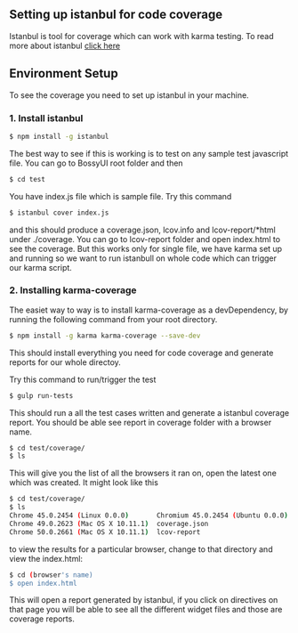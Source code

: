 ## Setting up istanbul for code coverage

Istanbul is tool for coverage which can work with karma testing. To read more about istanbul [click here](https://www.npmjs.com/package/istanbul)


## Environment Setup

To see the coverage you need to set up istanbul in your machine.

### 1. Install istanbul

```bash
$ npm install -g istanbul
```

The best way to see if this is working is to test on any sample test javascript file. You can go to BossyUI root folder and then

```bash
$ cd test
```

You have index.js file which is sample file. Try this command

```bash
$ istanbul cover index.js
```

and this should produce a coverage.json, lcov.info and lcov-report/*html under ./coverage. You can go to lcov-report folder and open index.html to see the coverage. But this works only for single file, we have karma set up and running so we want to run istanbull on whole code which can trigger our karma script.

### 2. Installing karma-coverage

The easiet way to way is to install karma-coverage as a devDependency, by running the following command from your root directory.

```bash
$ npm install -g karma karma-coverage --save-dev
```

This should install everything you need for code coverage and generate reports for our whole directoy.

Try this command to run/trigger the test

```bash
$ gulp run-tests
```

This should run a all the test cases written and generate a istanbul coverage report. You should be able see report in coverage folder with a browser name. 


```bash
$ cd test/coverage/
$ ls
```

This will give you the list of all the browsers it ran on, open the latest one which was created. It might look like this

```bash
$ cd test/coverage/
$ ls
Chrome 45.0.2454 (Linux 0.0.0)       Chromium 45.0.2454 (Ubuntu 0.0.0)  lcov.info
Chrome 49.0.2623 (Mac OS X 10.11.1)  coverage.json
Chrome 50.0.2661 (Mac OS X 10.11.1)  lcov-report
```

to view the results for a particular browser, change to that directory and view the index.html:

```bash
$ cd (browser's name)
$ open index.html
```

This will open a report generated by istanbul, if you click on directives on that page you will be able to see all the different widget files and those are coverage reports.

